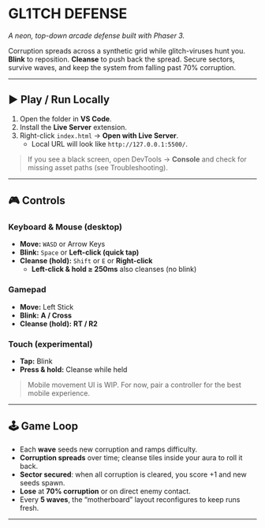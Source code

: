 # GL1TCH DEFENSE
_A neon, top-down arcade defense built with Phaser 3._

Corruption spreads across a synthetic grid while glitch-viruses hunt you. **Blink** to reposition. **Cleanse** to push back the spread. Secure sectors, survive waves, and keep the system from falling past 70% corruption.

---

## ▶️ Play / Run Locally
1) Open the folder in **VS Code**.  
2) Install the **Live Server** extension.  
3) Right-click `index.html` → **Open with Live Server**.  
   - Local URL will look like `http://127.0.0.1:5500/`.

> If you see a black screen, open DevTools → **Console** and check for missing asset paths (see Troubleshooting).

---

## 🎮 Controls

### Keyboard & Mouse (desktop)
- **Move:** `WASD` or Arrow Keys  
- **Blink:** `Space` or **Left-click (quick tap)**  
- **Cleanse (hold):** `Shift` or `E` or **Right-click**  
  - **Left-click & hold ≥ 250ms** also cleanses (no blink)

### Gamepad
- **Move:** Left Stick  
- **Blink:** **A / Cross**  
- **Cleanse (hold):** **RT / R2**

### Touch (experimental)
- **Tap:** Blink  
- **Press & hold:** Cleanse while held  
> Mobile movement UI is WIP. For now, pair a controller for the best mobile experience.

---

## 🕹️ Game Loop
- Each **wave** seeds new corruption and ramps difficulty.  
- **Corruption spreads** over time; cleanse tiles inside your aura to roll it back.  
- **Sector secured**: when all corruption is cleared, you score +1 and new seeds spawn.  
- **Lose** at **70% corruption** or on direct enemy contact.  
- Every **5 waves**, the “motherboard” layout reconfigures to keep runs fresh.

---
